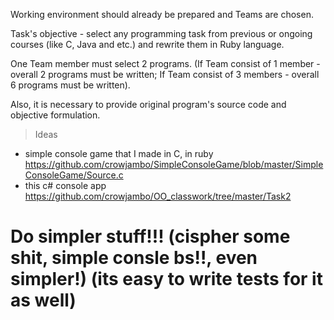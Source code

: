 Working environment should already be prepared and Teams are chosen.

Task's objective - select any programming task from previous or ongoing courses (like C, Java and etc.) and rewrite them in Ruby language.

One Team member must select 2 programs. (If Team consist of 1 member - overall 2 programs must be written; If Team consist of 3 members - overall 6 programs must be written).

Also, it is necessary to provide original program's source code and objective formulation.

> Ideas

* simple console game that I made in C, in ruby https://github.com/crowjambo/SimpleConsoleGame/blob/master/SimpleConsoleGame/Source.c
* this c# console app https://github.com/crowjambo/OO_classwork/tree/master/Task2







# Do simpler stuff!!! (cispher some shit, simple consle bs!!, even simpler!) (its easy to write tests for it as well)